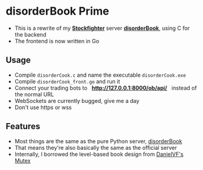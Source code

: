 # disorderBook Prime

* This is a rewrite of my **[Stockfighter](http://stockfighter.io)** server **[disorderBook](https://github.com/fohristiwhirl/disorderBook)**, using C for the backend
* The frontend is now written in Go

## Usage

* Compile `disorderCook.c` and name the executable `disorderCook.exe`
* Compile `disorderCook_front.go` and run it
* Connect your trading bots to &nbsp; **http://127.0.0.1:8000/ob/api/** &nbsp; instead of the normal URL
* WebSockets are currently bugged, give me a day
* Don't use https or wss

## Features

* Most things are the same as the pure Python server, [disorderBook](https://github.com/fohristiwhirl/disorderBook)
* That means they're also basically the same as the official server
* Internally, I borrowed the level-based book design from [DanielVF's Mutex](https://github.com/DanielVF/Mutex)
